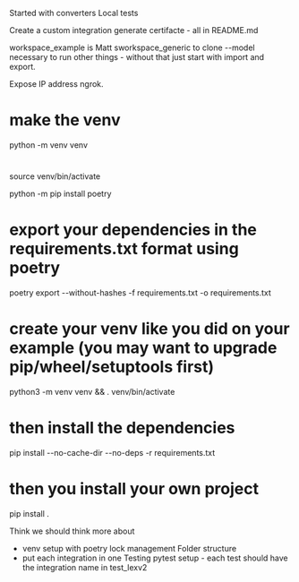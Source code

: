 Started with converters
Local tests


Create a custom integration generate certifacte - all in README.md

workspace_example is Matt
sworkspace_generic to clone
--model necessary to run other things - without that just start with import and export.


Expose IP address ngrok.

# make the venv
python -m venv venv

# 
source venv/bin/activate

python -m pip install poetry

# export your dependencies in the requirements.txt format using poetry
poetry export --without-hashes -f requirements.txt -o requirements.txt

# create your venv like you did on your example (you may want to upgrade pip/wheel/setuptools first)
python3 -m venv venv && . venv/bin/activate

# then install the dependencies
pip install --no-cache-dir --no-deps -r requirements.txt

# then you install your own project
pip install .


Think we should think more about 
- venv setup with poetry lock management
Folder structure
- put each integration in one
Testing pytest setup - each test should have the integration name in test_lexv2